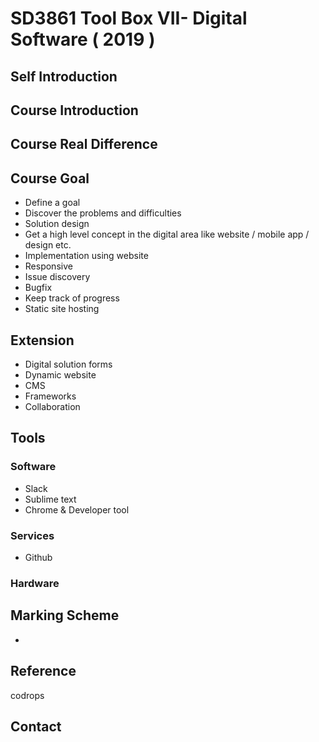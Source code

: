 # SD3861 Tool Box VII- Digital Software ( 2019 )

## Self Introduction
## Course Introduction
## Course Real Difference

## Course Goal
- Define a goal
- Discover the problems and difficulties
- Solution design
- Get a high level concept in the digital area like website / mobile app / design etc.
- Implementation using website
- Responsive
- Issue discovery
- Bugfix
- Keep track of progress
- Static site hosting

## Extension
- Digital solution forms
- Dynamic website
- CMS
- Frameworks
- Collaboration

## Tools
### Software
- Slack
- Sublime text
- Chrome & Developer tool
### Services
- Github
### Hardware

## Marking Scheme
- 

## Reference
codrops



## Contact
